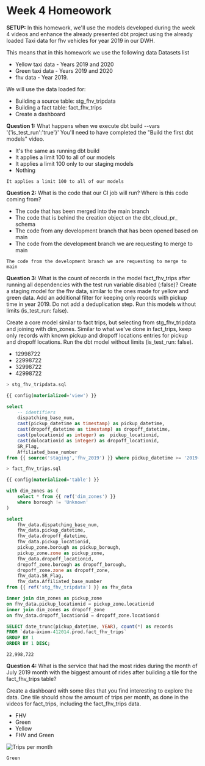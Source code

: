# Week 4 Homeowork

**SETUP:**
In this homework, we'll use the models developed during the week 4 videos and enhance the already presented dbt project using the already loaded Taxi data for fhv vehicles for year 2019 in our DWH.

This means that in this homework we use the following data Datasets list

- Yellow taxi data - Years 2019 and 2020
- Green taxi data - Years 2019 and 2020
- fhv data - Year 2019.

We will use the data loaded for:

- Building a source table: stg_fhv_tripdata
- Building a fact table: fact_fhv_trips
- Create a dashboard


**Question 1:** What happens when we execute dbt build --vars '{'is_test_run':'true'}' You'll need to have completed the "Build the first dbt models" video.

- It's the same as running dbt build
- It applies a limit 100 to all of our models
- It applies a limit 100 only to our staging models
- Nothing

```
It applies a limit 100 to all of our models
```

**Question 2:** What is the code that our CI job will run? Where is this code coming from?

- The code that has been merged into the main branch
- The code that is behind the creation object on the dbt_cloud_pr_ schema
- The code from any development branch that has been opened based on main
- The code from the development branch we are requesting to merge to main

```
The code from the development branch we are requesting to merge to main
```

**Question 3:** What is the count of records in the model fact_fhv_trips after running all dependencies with the test run variable disabled (:false)?
Create a staging model for the fhv data, similar to the ones made for yellow and green data. Add an additional filter for keeping only records with pickup time in year 2019. Do not add a deduplication step. Run this models without limits (is_test_run: false).

Create a core model similar to fact trips, but selecting from stg_fhv_tripdata and joining with dim_zones. Similar to what we've done in fact_trips, keep only records with known pickup and dropoff locations entries for pickup and dropoff locations. Run the dbt model without limits (is_test_run: false).

- 12998722
- 22998722
- 32998722
- 42998722

```sql
> stg_fhv_tripdata.sql

{{ config(materialized='view') }}

select
    -- identifiers
	dispatching_base_num,
    cast(pickup_datetime as timestamp) as pickup_datetime,
    cast(dropoff_datetime as timestamp) as dropoff_datetime,
    cast(pulocationid as integer) as  pickup_locationid,
    cast(dolocationid as integer) as dropoff_locationid,
    SR_Flag, 
    Affiliated_base_number
from {{ source('staging','fhv_2019') }} where pickup_datetime >= '2019-01-01' AND pickup_datetime < '2020-01-01'

```
```sql
> fact_fhv_trips.sql

{{ config(materialized='table') }}

with dim_zones as (
    select * from {{ ref('dim_zones') }}
    where borough != 'Unknown'
)

select 
    fhv_data.dispatching_base_num,
    fhv_data.pickup_datetime,
    fhv_data.dropoff_datetime,
    fhv_data.pickup_locationid,
    pickup_zone.borough as pickup_borough, 
    pickup_zone.zone as pickup_zone, 
    fhv_data.dropoff_locationid,
    dropoff_zone.borough as dropoff_borough, 
    dropoff_zone.zone as dropoff_zone,  
    fhv_data.SR_Flag,
    fhv_data.Affiliated_base_number 
from {{ ref('stg_fhv_tripdata') }} as fhv_data

inner join dim_zones as pickup_zone
on fhv_data.pickup_locationid = pickup_zone.locationid
inner join dim_zones as dropoff_zone
on fhv_data.dropoff_locationid = dropoff_zone.locationid

```


```sql
SELECT date_trunc(pickup_datetime, YEAR), count(*) as records
FROM `data-axiom-412014.prod.fact_fhv_trips` 
GROUP BY 1
ORDER BY 1 DESC;

```
```
22,998,722
```

**Question 4:** What is the service that had the most rides during the month of July 2019 month with the biggest amount of rides after building a tile for the fact_fhv_trips table?

Create a dashboard with some tiles that you find interesting to explore the data. One tile should show the amount of trips per month, as done in the videos for fact_trips, including the fact_fhv_trips data.

- FHV
- Green
- Yellow
- FHV and Green


![Trips per month](/img/DE-HW.PNG)

```
Green
```

